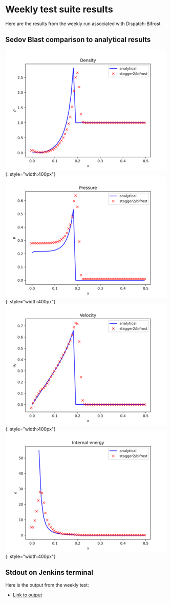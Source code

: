 # Weekly test suite results

Here are the results from the weekly run associated with Dispatch-Bifrost

## Sedov Blast comparison to analytical results

  ![sedov-rho](img/sedov_bifrost_xy_rho.png){: style="width:400px"}
  ![sedov-p](img/sedov_bifrost_xy_p.png){: style="width:400px"}
  ![sedov-ux](img/sedov_bifrost_xy_ux.png){: style="width:400px"}
  ![sedov-e](img/sedov_bifrost_xy_e.png){: style="width:400px"}

## Stdout on Jenkins terminal

Here is the output from the weekly test:

- [Link to output](output_file_weekly.txt)

